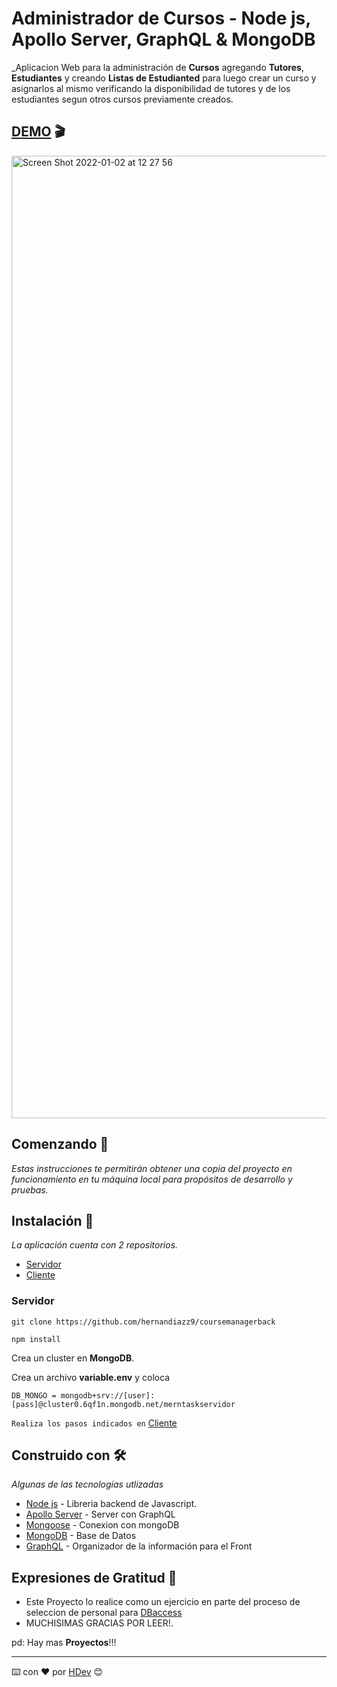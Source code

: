 # Administrador de Cursos - Node js, Apollo Server, GraphQL & MongoDB

_Aplicacion Web para la administración de **Cursos** agregando **Tutores**, **Estudiantes** y creando **Listas de Estudianted** para luego crear un curso y asignarlos al mismo verificando la disponibilidad de tutores y de los estudiantes segun otros cursos previamente creados.

## [DEMO](https://course-manager-challange.vercel.app/) 🎬


<img width="1540" alt="Screen Shot 2022-01-02 at 12 27 56" src="https://user-images.githubusercontent.com/62017712/147874318-39521de1-7e54-4ce0-bf7d-b3df87fef5b3.png">


## Comenzando 🚀

_Estas instrucciones te permitirán obtener una copia del proyecto en funcionamiento en tu máquina local para propósitos de desarrollo y pruebas._


## Instalación 🔧

_La aplicación  cuenta con 2 repositorios._
- [Servidor](https://github.com/hernandiazz9/coursemanagerback)
- [Cliente](https://github.com/hernandiazz9/courseManagerFront)

### Servidor

```
git clone https://github.com/hernandiazz9/coursemanagerback
```
```
npm install
```
Crea un cluster en **MongoDB**.

Crea un archivo **variable.env** y coloca

```
DB_MONGO = mongodb+srv://[user]:[pass]@cluster0.6qf1n.mongodb.net/merntaskservidor
```
 ``Realiza los pasos indicados en`` [Cliente](https://github.com/hernandiazz9/courseManagerFront)

## Construido con 🛠️

_Algunas de las tecnologías utlizadas_

* [Node js](https://nodejs.org/) - Libreria backend de Javascript.
* [Apollo Server](https://www.apollographql.com/docs/apollo-server/#:~:text=Apollo%20Server%20is%20an%20open,use%20data%20from%20any%20source.) - Server con GraphQL
* [Mongoose](https://mongoosejs.com/) - Conexion con mongoDB
* [MongoDB](https://www.mongodb.com/) - Base de Datos
* [GraphQL](https://graphql.org/) - Organizador de la información para el Front



## Expresiones de Gratitud 🎁

* Este Proyecto lo realice como un ejercicio en parte del proceso de seleccion de personal para [DBaccess](http://dbaccess.com/)
* MUCHISIMAS GRACIAS POR LEER!.

pd: Hay mas **Proyectos**!!!



---
⌨️ con ❤️ por [HDev](https://github.com/hernandiazz9) 😊


